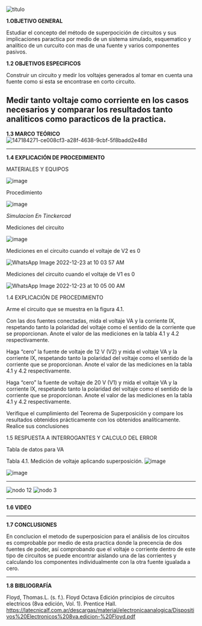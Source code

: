 ![título](https://user-images.githubusercontent.com/116821721/209355695-a3a84870-c4cc-4708-a159-c3d9577f2f88.png)


**1.OBJETIVO GENERAL**

Estudiar el concepto del método de superpocición de circuitos y sus implicaciones paractica por medio de un sistema simulado, esquematico y analítico de un curcuito con mas de una fuente y varios componentes pasivos.


**1.2 OBJETIVOS ESPECIFICOS**

Construir un circuito y medir los voltajes generados al tomar en cuenta una fuente como si esta se encontrase en corto circuito.

Medir tanto voltaje como corriente en los casos necesarios y comparar los resultados tanto analiticos como paracticos de la practica.
--------------------------------------------------------------
**1.3 MARCO TEÓRICO**
![147184271-ce008cf3-a28f-4638-9cbf-5f8badd2e48d](https://user-images.githubusercontent.com/116821721/209358054-129f2fb0-b87c-45b0-9c6e-7810a3acf697.png)

------------------------------------------------------------
**1.4 EXPLICACIÓN DE PROCEDIMIENTO**

MATERIALES Y EQUIPOS



![image](https://user-images.githubusercontent.com/116819100/209359336-9fc77826-e142-4dbf-8b7e-7c5cc4b6099b.png)







Procedimiento

![image](https://user-images.githubusercontent.com/116819100/209360891-fd8e13fc-6778-484f-9cd6-c8c79330138b.png)






*Simulacion En Tinckercad* 

Mediciones del circuito

![image](https://user-images.githubusercontent.com/116819100/209359878-250d6f71-7aa8-4855-b6ce-85d69550461a.png)

Mediciones en el circuito cuando el voltaje de V2 es 0

![WhatsApp Image 2022-12-23 at 10 03 57 AM](https://user-images.githubusercontent.com/116821721/209357570-5cefdb45-3234-4642-acd7-f453e9377743.jpeg)

Mediciones del circuito cuando el voltaje de V1 es 0

![WhatsApp Image 2022-12-23 at 10 05 00 AM](https://user-images.githubusercontent.com/116821721/209357626-316bc135-6af7-4c3f-9d7e-f2cc3270b6c0.jpeg)

1.4 EXPLICACIÓN DE PROCEDIMIENTO

Arme el circuito que se muestra en la figura 4.1.

Con las dos fuentes conectadas, mida el voltaje VA y la corriente IX, respetando tanto la polaridad del voltaje como el sentido de la corriente que se proporcionan. Anote el valor de las mediciones en la tabla 4.1 y 4.2 respectivamente.

Haga “cero” la fuente de voltaje de 12 V (V2) y mida el voltaje VA y la corriente IX, respetando tanto la polaridad del voltaje como el sentido de la corriente que se proporcionan. Anote el valor de las mediciones en la tabla 4.1 y 4.2 respectivamente.

Haga “cero” la fuente de voltaje de 20 V (V1) y mida el voltaje VA y la corriente IX, respetando tanto la polaridad del voltaje como el sentido de la corriente que se proporcionan. Anote el valor de las mediciones en la tabla 4.1 y 4.2 respectivamente.

Verifique el cumplimiento del Teorema de Superposición y compare los resultados obtenidos prácticamente con los obtenidos analíticamente. Realice sus conclusiones

1.5 RESPUESTA A INTERROGANTES Y CALCULO DEL ERROR

Tabla de datos para VA

Tabla 4.1. Medición de voltaje aplicando superposición.
![image](https://user-images.githubusercontent.com/116819100/209359634-ca094d3b-ec3b-4be7-8c63-f4f0caa01f60.png)


![image](https://user-images.githubusercontent.com/116819100/209359663-3ee3a6e5-9eaf-4154-966a-a2c76f19821e.png)















-------------------------------------------------------------------

![nodo 12](https://user-images.githubusercontent.com/116821721/206628123-24bf2f67-49e8-43d1-be32-332547666001.jpg)
![nodo 3](https://user-images.githubusercontent.com/116821721/206629051-7affc8e7-d333-4aa9-9fc5-562656e7b109.jpg)

------------------------------------------------------------------------

**1.6 VIDEO**

-----------------------------------------

**1.7 CONCLUSIONES**

En conclucion el metodo de superposicion para el análisis de los circuitos es comprobable por medio de esta practica donde la precencia de dos fuentes de poder, así comprobando que el voltaje o corriente dentro de este tipo de circuitos se puede encontrar aislando una de las corrientes y calculando los componentes individualmente con la otra fuente igualada a cero.


-------------------------------------------------------

**1.8 BIBLIOGRAFÍA**

Floyd, Thomas.L. (s. f.). Floyd Octava Edición principios de circuitos electricos (8va edición, Vol. 1). Prentice Hall. https://latecnicalf.com.ar/descargas/material/electronicaanalogica/Dispositivos%20Electronicos%208va.edicion-%20Floyd.pdf


